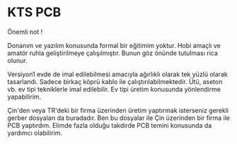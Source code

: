 # KTS PCB 

Önemli not ! 

Donanım ve yazılım konusunda formal bir eğitimim yoktur. 
Hobi amaçlı ve amatör ruhla geliştirilmeye çalışılmıştır. 
Bunun göz önünde tutulması rica olunur. 

Versiyon1 evde de imal edilebilmesi amacıyla ağırlıklı olarak tek yüzlü olarak tasarlandı. 
Sadece birkaç köprü kablo ile çalıştırılabilmektedir. 
Ütü, aseton vb. ev tipi tekniklerle imal edilebilir. 
Ev tipi üretim konusunda yönlendirme yapabilirim. 

Çin'den veya TR'deki bir firma üzerinden üretim yaptırmak isterseniz 
gerekli gerber dosyaları da buradadır. 
Ben bu dosyalar ile Çin üzerinden bir firma ile PCB yaptırdım. 
Elimde fazla olduğu takdirde PCB temini konusunda da yardımcı olabilirim. 


